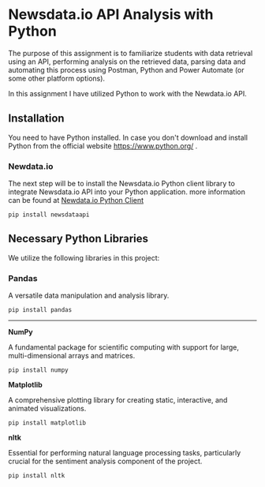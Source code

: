 # Newsdata.io API Analysis with Python  

The purpose of this assignment is to familiarize students with data retrieval using an API, performing  analysis on the retrieved data, parsing data and automating this process using Postman, Python and Power Automate (or some other platform options).

In this assignment I have utilized Python to work with the Newdata.io API.


## Installation  
You need to have Python installed. In case you don't download and install Python from the official website https://www.python.org/ .

### Newdata.io

The next step will be to install the Newsdata.io Python client library to integrate Newsdata.io API into your Python application. more information can be found at [Newdata.io Python Client](https://newsdata.io/documentation/#client_py)

```
pip install newsdataapi
```

## Necessary Python Libraries  
We utilize the following libraries in this project:  

### Pandas

A versatile data manipulation and analysis library.  
```
pip install pandas
```

---
**NumPy**  

A fundamental package for scientific computing with support for large, multi-dimensional arrays and matrices.  
```
pip install numpy
```

**Matplotlib**  

 A comprehensive plotting library for creating static, interactive, and animated visualizations.  

```
pip install matplotlib
```  

**nltk**  

Essential for performing natural language processing tasks, particularly crucial for the sentiment analysis component of the project.  
```  
pip install nltk
``` 
